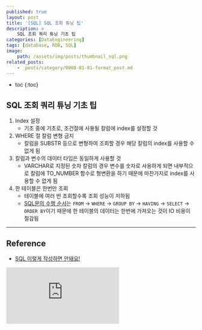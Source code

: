 ```yaml
---
published: true
layout: post
title: '[SQL] SQL 조회 튜닝 팁'
description: >
    SQL 조회 쿼리 튜닝 기초 팁
categories: [DataEngineering]
tags: [database, RDB, SQL]
image:
    path: /assets/img/posts/thumbnail_sql.png
related_posts:
    - _posts/category/0000-01-01-format_post.md
---
```

* toc
{:toc}

## SQL 조회 쿼리 튜닝 기초 팁

1. Index 설정
    - 기초 중에 기초로, 조건절에 사용될 칼럼에 index를 설정할 것
2. WHERE 절 칼럼 변형 금지
    - 칼럼을 SUBSTR 등으로 변형하여 조회할 경우 해당 칼럼의 index를 사용할 수 없게 됨
3. 칼럼과 변수의 데이터 타입은 동일하게 사용할 것
    - VARCHAR로 지정된 숫자 칼럼의 경우 변수를 숫자로 사용하게 되면 내부적으로 칼럼에 TO_NUMBER 함수로 형변환을 하기 때문에 마찬가지로 index를 사용할 수 없게 됨
4. 한 테이블은 한번만 조회
    - 테이블에 여러 번 조회할수록 조회 성능이 저하됨
    - [SQL문의 수행 순서](/dataengineering/sql_where_groupby/#5-sql문-실행-순서)는 `FROM` → `WHERE` → `GROUP BY` → `HAVING` → `SELECT` → `ORDER BY`이기 때문에 한 테이블의 데이터는 한번에 가져오는 것이 IO 비용이 절감됨

---
## Reference
- [SQL 이렇게 작성하면 안돼요!](https://youtu.be/NZE-FmpV__M)

<iframe src="https://www.youtube.com/embed/NZE-FmpV__M" title="SQL 이렇게 작성하면 안돼요! 😵" frameborder="0" allowfullscreen></iframe>
